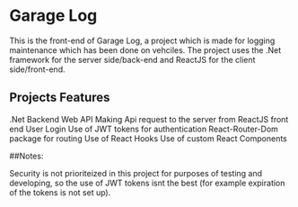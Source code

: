 # Garage Log

This is the front-end of Garage Log, a project which is made for logging maintenance which has been done on vehciles.
The project uses the .Net framework for the server side/back-end and ReactJS for the client side/front-end.

## Projects Features

.Net Backend Web API
Making Api request to the server from ReactJS front end
User Login
Use of JWT tokens for authentication
React-Router-Dom package for routing
Use of React Hooks
Use of custom React Components

##Notes:

Security is not prioriteized in this project for purposes of testing and developing, so the use of JWT tokens isnt the best (for example expiration of the tokens is not set up).
